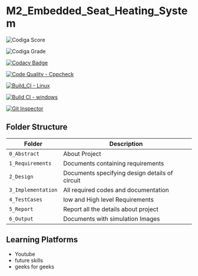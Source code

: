 # M2_Embedded_Seat_Heating_System

![Codiga Score](https://api.codiga.io/project/33097/score/svg)

![Codiga Grade](https://api.codiga.io/project/33097/status/svg)

[![Codacy Badge](https://app.codacy.com/project/badge/Grade/e47e54bbc137443385e7e2de46f5a522)](https://www.codacy.com/gh/alekyaleela/M2_Embedded_Seat_Heating_System/dashboard?utm_source=github.com&amp;utm_medium=referral&amp;utm_content=alekyaleela/M2_Embedded_Seat_Heating_System&amp;utm_campaign=Badge_Grade)

[![Code Quality - Cppcheck](https://github.com/alekyaleela/M2_Embedded_Seat_Heating_System/actions/workflows/main.yml/badge.svg)](https://github.com/alekyaleela/M2_Embedded_Seat_Heating_System/actions/workflows/main.yml)

[![Build_CI - Linux](https://github.com/alekyaleela/M2_Embedded_Seat_Heating_System/actions/workflows/Linux.yml/badge.svg)](https://github.com/alekyaleela/M2_Embedded_Seat_Heating_System/actions/workflows/Linux.yml)

[![Bulid CI - windows](https://github.com/alekyaleela/M2_Embedded_Seat_Heating_System/actions/workflows/Windows.yml/badge.svg)](https://github.com/alekyaleela/M2_Embedded_Seat_Heating_System/actions/workflows/Windows.yml)

[![Git Inspector](https://github.com/alekyaleela/M2_Embedded_Seat_Heating_System/actions/workflows/GitInspector.yml/badge.svg)](https://github.com/alekyaleela/M2_Embedded_Seat_Heating_System/actions/workflows/GitInspector.yml)

## Folder Structure
Folder             | Description
-------------------| -----------------------------------------
`0_Abstract`       | About Project
`1_Requirements`   | Documents containing requirements 
`2_Design`         | Documents specifying design details of circuit
`3_Implementation` | All required codes and documentation
`4_TestCases`      | low and High level Requirements
`5_Report`         | Report all the details about project
`6_Output`         | Documents with simulation Images

## Learning Platforms
* Youtube
* future skills
* geeks for geeks
